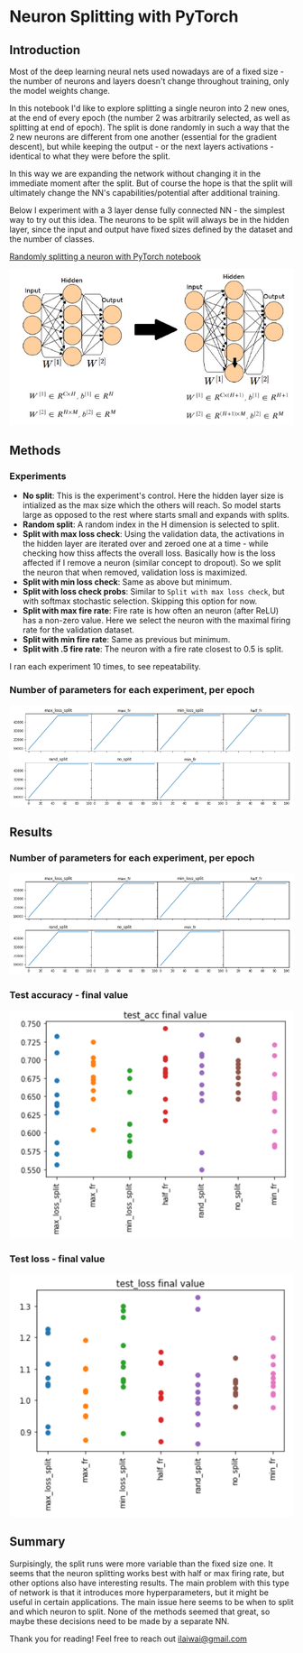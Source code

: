 # Neuron Splitting with PyTorch
## Introduction
Most of the deep learning neural nets used nowadays are of a fixed size - the number of neurons and layers doesn't change throughout training, only the model weights change.

In this notebook I'd like to explore splitting a single neuron into 2 new ones, at the end of every epoch (the number 2 was arbitrarily selected, as well as splitting at end of epoch). The split is done randomly in such a way that the 2 new neurons are different from one another (essential for the gradient descent), but while keeping the output - or the next layers activations - identical to what they were before the split.

In this way we are expanding the network without changing it in the immediate moment after the split. But of course the hope is that the split will ultimately change the NN's capabilities/potential after additional training.

Below I experiment with a 3 layer dense fully connected NN - the simplest way to try out this idea. The neurons to be split will always be in the hidden layer, since the input and output have fixed sizes defined by the dataset and the number of classes.

[Randomly splitting a neuron with PyTorch notebook](https://nbviewer.jupyter.org/github/ilaiw/neuron-split/blob/main/neuron-split-2.ipynb)

![Neuron split diagram](Neuron-split.jpg)

## Methods
### Experiments
* **No split**: This is the experiment's control. Here the hidden layer size is intialized as the max size which the others will reach. So model starts large as opposed to the rest where starts small and expands with splits.
* **Random split**: A random index in the H dimension is selected to split.
* **Split with max loss check**: Using the validation data, the activations in the hidden layer are iterated over and zeroed one at a time - while checking how thiss affects the overall loss. Basically how is the loss affected if I remove a neuron (similar concept to dropout). So we split the neuron that when removed, validation loss is maximized.
* **Split with min loss check**: Same as above but minimum.
* **Split with loss check probs**: Similar to `Split with max loss check`, but with softmax stochastic selection. Skipping this option for now.
* **Split with max fire rate**: Fire rate is how often an neuron (after ReLU) has a non-zero value. Here we select the neuron with the maximal firing rate for the validation dataset.
* **Split with min fire rate**: Same as previous but minimum.
* **Split with .5 fire rate**: The neuron with a fire rate closest to 0.5 is split.

I ran each experiment 10 times, to see repeatability.

### Number of parameters for each experiment, per epoch
![params-vs-epoch](number-of-params.PNG)

## Results
### Number of parameters for each experiment, per epoch
![params-vs-epoch](number-of-params.PNG)

### Test accuracy - final value
![Test-accuracy-final-value](test-acc-final-val.PNG)

### Test loss - final value
![Test-loss-final-value](test-loss-final-val.PNG)

## Summary
Surpisingly, the split runs were more variable than the fixed size one.
It seems that the neuron splitting works best with half or max firing rate, but other options also have interesting results. The main problem with this type of network is that it introduces more hyperparameters, but it might be useful in certain applications.
The main issue here seems to be when to split and which neuron to split. None of the methods seemed that great, so maybe these decisions need to be made by a separate NN.

Thank you for reading! Feel free to reach out ilaiwai@gmail.com
